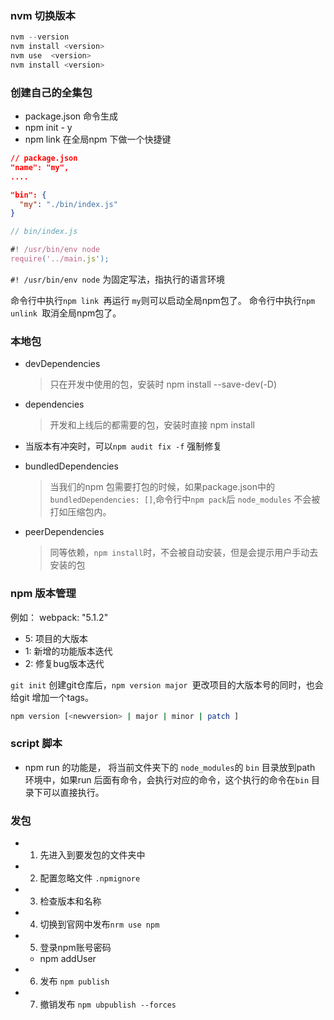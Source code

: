 ### nvm 切换版本
```js
nvm --version
nvm install <version>
nvm use  <version>
nvm install <version>
```

### 创建自己的全集包

- package.json 命令生成
- npm init - y
- npm link 在全局npm 下做一个快捷键

```json
// package.json
"name": "my",
....

"bin": {
  "my": "./bin/index.js"
}
```

```js
// bin/index.js

#! /usr/bin/env node
require('../main.js');
```
`#! /usr/bin/env node` 为固定写法，指执行的语言环境

命令行中执行`npm link `再运行 `my`则可以启动全局npm包了。
命令行中执行`npm unlink `取消全局npm包了。

### 本地包
- devDependencies

  > 只在开发中使用的包，安装时 npm install <packageName> --save-dev(-D)
- dependencies
	> 开发和上线后的都需要的包，安装时直接 npm install <packageName>
- 当版本有冲突时，可以`npm audit fix -f` 强制修复
- bundledDependencies 
	> 当我们的npm 包需要打包的时候，如果package.json中的`bundledDependencies: []`,命令行中`npm pack`后 `node_modules` 不会被打如压缩包内。
- peerDependencies
	> 同等依赖，`npm install`时，不会被自动安装，但是会提示用户手动去安装的包

### npm 版本管理

例如： webpack: "5.1.2"

- 5: 项目的大版本
- 1: 新增的功能版本迭代
- 2: 修复bug版本迭代

`git init` 创建git仓库后，`npm version major `更改项目的大版本号的同时，也会给git 增加一个tags。

```bash
npm version [<newversion> | major | minor | patch ]
```
### script 脚本
- npm run 的功能是， 将当前文件夹下的 `node_modules`的 `bin` 目录放到path 环境中，如果run 后面有命令，会执行对应的命令，这个执行的命令在`bin` 目录下可以直接执行。

### 发包
- 1. 先进入到要发包的文件夹中
- 2. 配置忽略文件 `.npmignore`
- 3. 检查版本和名称
- 4. 切换到官网中发布`nrm use npm`
- 5. 登录npm账号密码
  - npm addUser
- 6. 发布 `npm publish`
- 7. 撤销发布 `npm ubpublish --forces`
